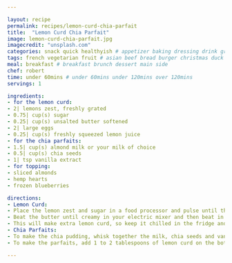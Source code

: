 ```yaml
---

layout: recipe
permalink: recipes/lemon-curd-chia-parfait 
title:  "Lemon Curd Chia Parfait"
image: lemon-curd-chia-parfait.jpg 
imagecredit: "unsplash.com" 
categories: snack quick healthyish # appetizer baking dressing drink grill healthyish marinade oven pickling quick raw salad sandwich sauce snack soup
tags: french vegetarian fruit # asian beef bread burger christmas duck french fruit indian italian mexican nuts pasta pork poultry rice seafood thanksgiving vegetarian
meal: breakfast # breakfast brunch dessert main side
chef: robert 
time: under 60mins # under 60mins under 120mins over 120mins
servings: 1 

ingredients:
- for the lemon curd:
- 2| lemons zest, freshly grated
- 0.75| cup(s) sugar
- 0.25| cup(s) unsalted butter softened
- 2| large eggs
- 0.25| cup(s) freshly squeezed lemon juice 
- for the chia parfaits:
- 1.5| cup(s) almond milk or your milk of choice
- 0.5| cup(s) chia seeds
- 1| tsp vanilla extract
- for topping:
- sliced almonds
- hemp hearts
- frozen blueberries

directions:
- Lemon Curd:
- Place the lemon zest and sugar in a food processor and pulse until the mixture is combined.
- Beat the butter until creamy in your electric mixer and then beat in the sugar until light and fluffy, about 2 to 3 minutes. Beat in the eggs one at a time until combined. Beat in the lemon juice - if it looks a little curdled, that's okay! Transfer the mixture to a saucepan and heat over low heat. Cook until thickened, stirring the whole time, about 10 minutes. Remove and let the mixture cool completely, then refrigerate it.
- This will make extra lemon curd, so keep it chilled in the fridge and use it on EVERYTHING.
- Chia Parfaits:
- To make the chia pudding, whisk together the milk, chia seeds and vanilla extract in a bowl until combined. Refrigerate it for 30 minutes, then whisk again. Refrigerate for another hour (or even overnight).
- To make the parfaits, add 1 to 2 tablespoons of lemon curd on the bottle of a glass. Add about 1/3 cup of the chia pudding on top of the lemon curd. Add another dollop of lemon curd. Then go in with your toppings! Almonds, hemp hearts, frozen berries - whatever you'd like. 

--- 
```

